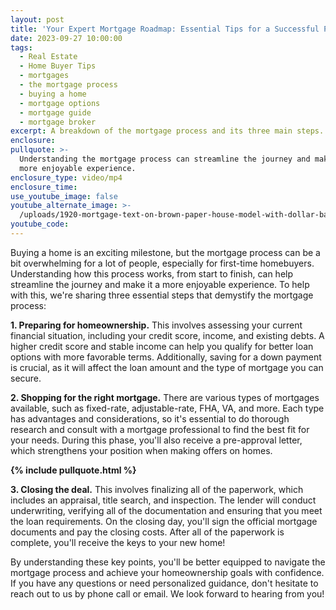 ```yaml
---
layout: post
title: 'Your Expert Mortgage Roadmap: Essential Tips for a Successful Purchase'
date: 2023-09-27 10:00:00
tags:
  - Real Estate
  - Home Buyer Tips
  - mortgages
  - the mortgage process
  - buying a home
  - mortgage options
  - mortgage guide
  - mortgage broker
excerpt: A breakdown of the mortgage process and its three main steps.
enclosure:
pullquote: >-
  Understanding the mortgage process can streamline the journey and make it a
  more enjoyable experience.
enclosure_type: video/mp4
enclosure_time:
use_youtube_image: false
youtube_alternate_image: >-
  /uploads/1920-mortgage-text-on-brown-paper-house-model-with-dollar-banknotes-on-dark-wooden-table.jpg
youtube_code:
---
```

Buying a home is an exciting milestone, but the mortgage process can be a bit overwhelming for a lot of people, especially for first-time homebuyers. Understanding how this process works, from start to finish, can help streamline the journey and make it a more enjoyable experience. To help with this, we're sharing three essential steps that demystify the mortgage process:&nbsp;

**1\. Preparing for homeownership.** This involves assessing your current financial situation, including your credit score, income, and existing debts. A higher credit score and stable income can help you qualify for better loan options with more favorable terms. Additionally, saving for a down payment is crucial, as it will affect the loan amount and the type of mortgage you can secure.

**2\. Shopping for the right mortgage.** There are various types of mortgages available, such as fixed-rate, adjustable-rate, FHA, VA, and more. Each type has advantages and considerations, so it's essential to do thorough research and consult with a mortgage professional to find the best fit for your needs. During this phase, you'll also receive a pre-approval letter, which strengthens your position when making offers on homes.

**{% include pullquote.html %}**

**3\. Closing the deal.** This involves finalizing all of the paperwork, which includes an appraisal, title search, and inspection. The lender will conduct underwriting, verifying all of the documentation and ensuring that you meet the loan requirements. On the closing day, you'll sign the official mortgage documents and pay the closing costs. After all of the paperwork is complete, you'll receive the keys to your new home!

By understanding these key points, you'll be better equipped to navigate the mortgage process and achieve your homeownership goals with confidence. If you have any questions or need personalized guidance, don't hesitate to reach out to us by phone call or email. We look forward to hearing from you!